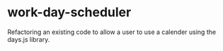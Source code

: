 # work-day-scheduler
Refactoring an existing code to allow a user to use a calender using the days.js library.

